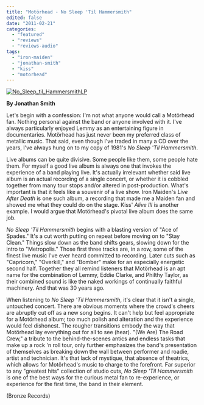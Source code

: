 ```yaml
---
title: "Motörhead - No Sleep 'Til Hammersmith"
edited: false
date: "2011-02-21"
categories:
  - "featured"
  - "reviews"
  - "reviews-audio"
tags:
  - "iron-maiden"
  - "jonathan-smith"
  - "kiss"
  - "motorhead"
---
```


[![](http://www.hellbound.ca/wp-content/uploads/2011/02/No_Sleep_til_HammersmithLP.jpg "No_Sleep_til_HammersmithLP")](http://www.hellbound.ca/wp-content/uploads/2011/02/No_Sleep_til_HammersmithLP.jpg)

**By Jonathan Smith**

Let's begin with a confession: I'm not what anyone would call a Motörhead fan. Nothing personal against the band or anyone involved with it. I've always particularly enjoyed Lemmy as an entertaining figure in documentaries. Motörhead has just never been my preferred class of metallic music. That said, even though I've traded in many a CD over the years, I've always hung on to my copy of 1981's _No Sleep 'Til Hammersmith_.

Live albums can be quite divisive. Some people like them, some people hate them. For myself a good live album is always one that invokes the experience of a band playing live. It's actually irrelevant whether said live album is an actual recording of a single concert, or whether it is cobbled together from many tour stops and/or altered in post-production. What's important is that it feels like a souvenir of a live show. Iron Maiden's _Live After Death_ is one such album, a recording that made me a Maiden fan and showed me what they could do on the stage. Kiss' _Alive III_ is another example. I would argue that Motörhead's pivotal live album does the same job.

_No Sleep 'Til Hammersmith_ begins with a blasting version of "Ace of Spades." It's a cut worth putting on repeat before moving on to "Stay Clean." Things slow down as the band shifts gears, slowing down for the intro to "Metropolis." Those first three tracks are, in a row, some of the finest live music I've ever heard committed to recording. Later cuts such as "Capricorn," "Overkill," and "Bomber" make for an especially energetic second half. Together they all remind listeners that Motörhead is an apt name for the combination of Lemmy, Eddie Clarke, and Philthy Taylor, as their combined sound is like the naked workings of continually faithful machinery. And that was 30 years ago.

When listening to _No Sleep 'Til Hammersmith_, it's clear that it isn't a single, untouched concert. There are obvious moments where the crowd's cheers are abruptly cut off as a new song begins. It can't help but feel appropriate for a Motörhead album; too much polish and alteration and the experience would feel dishonest. The rougher transitions embody the way that Motörhead lay everything out for all to see (hear). "(We Are) The Road Crew," a tribute to the behind-the-scenes antics and endless tasks that make up a rock 'n roll tour, only further emphasizes the band's presentation of themselves as breaking down the wall between performer and roadie, artist and technician. It's that lack of mystique, that absence of theatrics, which allows for Motörhead's music to charge to the forefront. Far superior to any "greatest hits" collection of studio cuts, _No Sleep 'Til Hammersmith_ is one of the best ways for the curious metal fan to re-experience, or experience for the first time, the band in their element.

(Bronze Records)
